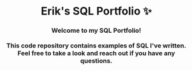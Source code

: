 <p align="center">
  <h1 align="center">Erik's SQL Portfolio ✨</h1>

  <h3 align="center">Welcome to my SQL Portfolio! </br></br>This code repository contains examples of SQL I've written. Feel free to take a look and reach out if you have any questions.</h3>
</p>
